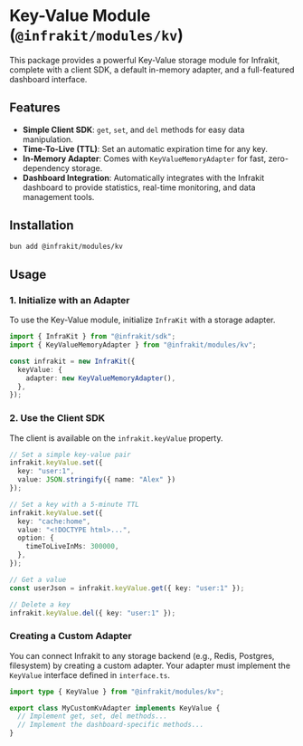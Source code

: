 # Key-Value Module (`@infrakit/modules/kv`)

This package provides a powerful Key-Value storage module for Infrakit, complete with a client SDK, a default in-memory adapter, and a full-featured dashboard interface.

## Features

-   **Simple Client SDK**: `get`, `set`, and `del` methods for easy data manipulation.
-   **Time-To-Live (TTL)**: Set an automatic expiration time for any key.
-   **In-Memory Adapter**: Comes with `KeyValueMemoryAdapter` for fast, zero-dependency storage.
-   **Dashboard Integration**: Automatically integrates with the Infrakit dashboard to provide statistics, real-time monitoring, and data management tools.

## Installation

```bash
bun add @infrakit/modules/kv
```

## Usage

### 1. Initialize with an Adapter

To use the Key-Value module, initialize `InfraKit` with a storage adapter.

```typescript
import { InfraKit } from "@infrakit/sdk";
import { KeyValueMemoryAdapter } from "@infrakit/modules/kv";

const infrakit = new InfraKit({
  keyValue: {
    adapter: new KeyValueMemoryAdapter(),
  },
});
```

### 2. Use the Client SDK

The client is available on the `infrakit.keyValue` property.

```typescript
// Set a simple key-value pair
infrakit.keyValue.set({
  key: "user:1",
  value: JSON.stringify({ name: "Alex" })
});

// Set a key with a 5-minute TTL
infrakit.keyValue.set({
  key: "cache:home",
  value: "<!DOCTYPE html>...",
  option: {
    timeToLiveInMs: 300000,
  },
});

// Get a value
const userJson = infrakit.keyValue.get({ key: "user:1" });

// Delete a key
infrakit.keyValue.del({ key: "user:1" });
```

### Creating a Custom Adapter

You can connect Infrakit to any storage backend (e.g., Redis, Postgres, filesystem) by creating a custom adapter. Your adapter must implement the `KeyValue` interface defined in `interface.ts`.

```typescript
import type { KeyValue } from "@infrakit/modules/kv";

export class MyCustomKvAdapter implements KeyValue {
  // Implement get, set, del methods...
  // Implement the dashboard-specific methods...
}
```

